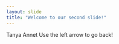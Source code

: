 ```yaml
---
layout: slide
title: "Welcome to our second slide!"
---
```

Tanya Annet
Use the left arrow to go back!

